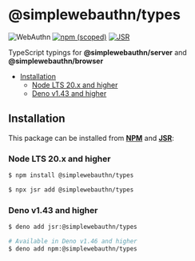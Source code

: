 # @simplewebauthn/types <!-- omit in toc -->

![WebAuthn](https://img.shields.io/badge/WebAuthn-Simplified-blueviolet?style=for-the-badge&logo=WebAuthn)
[![npm (scoped)](https://img.shields.io/npm/v/@simplewebauthn/types?style=for-the-badge&logo=npm)](https://www.npmjs.com/package/@simplewebauthn/types)
[![JSR](https://jsr.io/badges/@simplewebauthn/types?style=for-the-badge)](https://jsr.io/@simplewebauthn/types)

TypeScript typings for **@simplewebauthn/server** and **@simplewebauthn/browser**

- [Installation](#installation)
  - [Node LTS 20.x and higher](#node-lts-20x-and-higher)
  - [Deno v1.43 and higher](#deno-v143-and-higher)

## Installation

This package can be installed from **[NPM](https://www.npmjs.com/search?q=%40simplewebauthn)** and
**[JSR](https://jsr.io/@simplewebauthn)**:

### Node LTS 20.x and higher

```sh
$ npm install @simplewebauthn/types
```

```sh
$ npx jsr add @simplewebauthn/types
```

### Deno v1.43 and higher

```sh
$ deno add jsr:@simplewebauthn/types
```

```sh
# Available in Deno v1.46 and higher
$ deno add npm:@simplewebauthn/types
```
